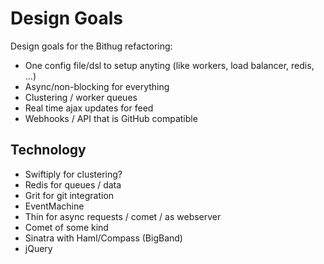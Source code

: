 Design Goals
============

Design goals for the Bithug refactoring:

* One config file/dsl to setup anyting (like workers, load balancer, redis, ...)
* Async/non-blocking for everything
* Clustering / worker queues
* Real time ajax updates for feed
* Webhooks / API that is GitHub compatible

Technology
----------

* Swiftiply for clustering?
* Redis for queues / data
* Grit for git integration
* EventMachine
* Thin for async requests / comet / as webserver
* Comet of some kind
* Sinatra with Haml/Compass (BigBand)
* jQuery
